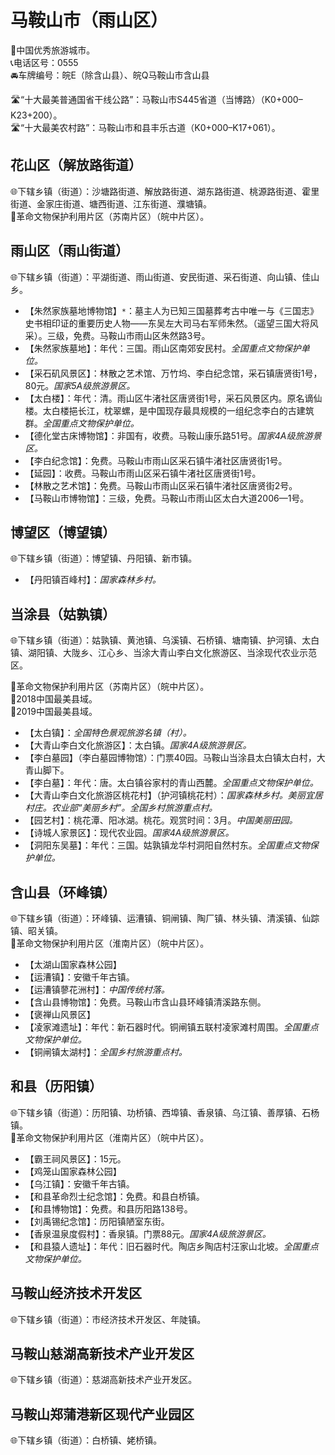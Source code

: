# 马鞍山市（雨山区）  
🏅中国优秀旅游城市。   
📞电话区号：0555  
🚘车牌编号：皖E（除含山县）、皖Q马鞍山市含山县  
  
🛣️“十大最美普通国省干线公路”：马鞍山市S445省道（当博路）（K0+000–K23+200）。   
🛣️“十大最美农村路”：马鞍山市和县丰乐古道（K0+000–K17+061）。   

## 花山区（解放路街道）  
🌐下辖乡镇（街道）：沙塘路街道、解放路街道、湖东路街道、桃源路街道、霍里街道、金家庄街道、塘西街道、江东街道、濮塘镇。    
🚩革命文物保护利用片区（苏南片区）（皖中片区）。   

## 雨山区（雨山街道）  
🌐下辖乡镇（街道）：平湖街道、雨山街道、安民街道、采石街道、向山镇、佳山乡。    
  
* 【朱然家族墓地博物馆】`*`：墓主人为已知三国墓葬考古中唯一与《三国志》史书相印证的重要历史人物——东吴左大司马右军师朱然。（遥望三国大将风采）。三级，免费。马鞍山市雨山区朱然路3号。
* 【朱然家族墓地】：年代：三国。雨山区南郊安民村。*全国重点文物保护单位。*  
* 【采石矶风景区】：林散之艺术馆、万竹坞、李白纪念馆，采石镇唐贤街1号，80元。*国家5A级旅游景区。*  
* 【太白楼】：年代：清。雨山区牛渚社区唐贤街1号，采石风景区内。原名谪仙楼。太白楼挹长江，枕翠螺，是中国现存最具规模的一组纪念李白的古建筑群。*全国重点文物保护单位。*  
* 【德化堂古床博物馆】：非国有，收费。马鞍山康乐路51号。*国家4A级旅游景区。*  
* 【李白纪念馆】：免费。马鞍山市雨山区采石镇牛渚社区唐贤街1号。   
* 【延园】：收费。马鞍山市雨山区采石镇牛渚社区唐贤街1号。   
* 【林散之艺术馆】：免费。马鞍山市雨山区采石镇牛渚社区唐贤街2号。   
* 【马鞍山市博物馆】：三级，免费。马鞍山市雨山区太白大道2006—1号。   

## 博望区（博望镇）  
🌐下辖乡镇（街道）：博望镇、丹阳镇、新市镇。  
  
* 【丹阳镇百峰村】：*国家森林乡村。*  

## 当涂县（姑孰镇）  
🌐下辖乡镇（街道）：姑孰镇、黄池镇、乌溪镇、石桥镇、塘南镇、护河镇、太白镇、湖阳镇、大陇乡、江心乡、当涂大青山李白文化旅游区、当涂现代农业示范区。   
  
🚩革命文物保护利用片区（苏南片区）（皖中片区）。   
🏅2018中国最美县域。   
🏅2019中国最美县域。   
  
* 【太白镇】：*全国特色景观旅游名镇（村）。*  
* 【大青山李白文化旅游区】：太白镇。*国家4A级旅游景区。*  
* 【李白墓园】（李白墓园博物馆）：门票40园。马鞍山当涂县太白镇太白村，大青山脚下。   
* 【李白墓】：年代：唐。太白镇谷家村的青山西麓。*全国重点文物保护单位。*  
* 【大青山李白文化旅游区桃花村】（护河镇桃花村）：*国家森林乡村。美丽宜居村庄。农业部“美丽乡村”。全国乡村旅游重点村。*  
* 【园艺村】：桃花潭、阳冰湖。桃花。观赏时间：3月。*中国美丽田园。*  
* 【诗城人家景区】：现代农业园。*国家4A级旅游景区。*  
* 【洞阳东吴墓】：年代：三国。姑孰镇龙华村洞阳自然村东。*全国重点文物保护单位。*  

## 含山县（环峰镇）  
🌐下辖乡镇（街道）：环峰镇、运漕镇、铜闸镇、陶厂镇、林头镇、清溪镇、仙踪镇、昭关镇。    
🚩革命文物保护利用片区（淮南片区）（皖中片区）。   
  
* 【太湖山国家森林公园】  
* 【运漕镇】：安徽千年古镇。   
* 【运漕镇蓼花洲村】：*中国传统村落。*  
* 【含山县博物馆】：免费。马鞍山市含山县环峰镇清溪路东侧。   
* 【褒禅山风景区】  
* 【凌家滩遗址】：年代：新石器时代。铜闸镇五联村凌家滩村周围。*全国重点文物保护单位。*  
* 【铜闸镇太湖村】：*全国乡村旅游重点村。*  

## 和县（历阳镇）  
🌐下辖乡镇（街道）：历阳镇、功桥镇、西埠镇、香泉镇、乌江镇、善厚镇、石杨镇。   
🚩革命文物保护利用片区（淮南片区）（皖中片区）。   
  
* 【霸王祠风景区】：15元。   
* 【鸡笼山国家森林公园】  
* 【乌江镇】：安徽千年古镇。   
* 【和县革命烈士纪念馆】：免费。和县白桥镇。   
* 【和县博物馆】：免费。和县历阳路138号。   
* 【刘禹锡纪念馆】：历阳镇陋室东街。   
* 【香泉温泉度假村】：香泉镇。门票88元。*国家4A级旅游景区。*  
* 【和县猿人遗址】：年代：旧石器时代。陶店乡陶店村汪家山北坡。*全国重点文物保护单位。*  

## 马鞍山经济技术开发区  
🌐下辖乡镇（街道）：市经济技术开发区、年陡镇。  

## 马鞍山慈湖高新技术产业开发区  
🌐下辖乡镇（街道）：慈湖高新技术产业开发区。  

## 马鞍山郑蒲港新区现代产业园区  
🌐下辖乡镇（街道）：白桥镇、姥桥镇。  